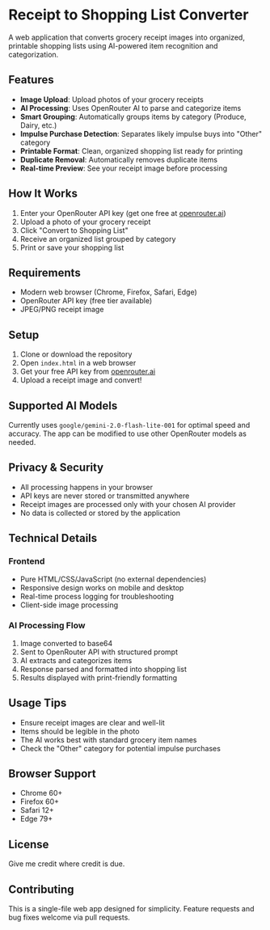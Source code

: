 # Receipt to Shopping List Converter

A web application that converts grocery receipt images into organized, printable shopping lists using AI-powered item recognition and categorization.

## Features

- **Image Upload**: Upload photos of your grocery receipts
- **AI Processing**: Uses OpenRouter AI to parse and categorize items
- **Smart Grouping**: Automatically groups items by category (Produce, Dairy, etc.)
- **Impulse Purchase Detection**: Separates likely impulse buys into "Other" category
- **Printable Format**: Clean, organized shopping list ready for printing
- **Duplicate Removal**: Automatically removes duplicate items
- **Real-time Preview**: See your receipt image before processing

## How It Works

1. Enter your OpenRouter API key (get one free at [openrouter.ai](https://openrouter.ai))
2. Upload a photo of your grocery receipt
3. Click "Convert to Shopping List"
4. Receive an organized list grouped by category
5. Print or save your shopping list

## Requirements

- Modern web browser (Chrome, Firefox, Safari, Edge)
- OpenRouter API key (free tier available)
- JPEG/PNG receipt image

## Setup

1. Clone or download the repository
2. Open `index.html` in a web browser
3. Get your free API key from [openrouter.ai](https://openrouter.ai)
4. Upload a receipt image and convert!

## Supported AI Models

Currently uses `google/gemini-2.0-flash-lite-001` for optimal speed and accuracy. The app can be modified to use other OpenRouter models as needed.

## Privacy & Security

- All processing happens in your browser
- API keys are never stored or transmitted anywhere
- Receipt images are processed only with your chosen AI provider
- No data is collected or stored by the application

## Technical Details

### Frontend
- Pure HTML/CSS/JavaScript (no external dependencies)
- Responsive design works on mobile and desktop
- Real-time process logging for troubleshooting
- Client-side image processing

### AI Processing Flow
1. Image converted to base64
2. Sent to OpenRouter API with structured prompt
3. AI extracts and categorizes items
4. Response parsed and formatted into shopping list
5. Results displayed with print-friendly formatting

## Usage Tips

- Ensure receipt images are clear and well-lit
- Items should be legible in the photo
- The AI works best with standard grocery item names
- Check the "Other" category for potential impulse purchases

## Browser Support

- Chrome 60+
- Firefox 60+
- Safari 12+
- Edge 79+

## License

Give me credit where credit is due.
## Contributing

This is a single-file web app designed for simplicity. Feature requests and bug fixes welcome via pull requests.
